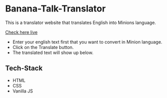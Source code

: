 # Banana-Talk-Translator
This is a translator website that translates English into Minions language.

[Check here live ](https://banana-talk-trans.netlify.app/)

- Enter your english text first that you want to convert in Minion language.
- Click on the Translate button.
- The translated text will show up below.

## Tech-Stack
- HTML
- CSS
- Vanilla JS
